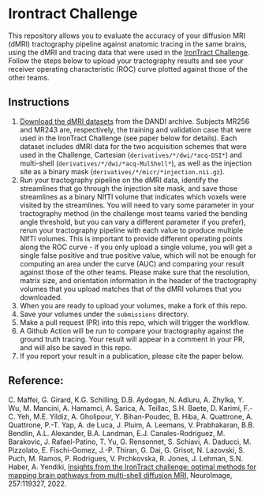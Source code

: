 # Irontract Challenge

This repository allows you to evaluate the accuracy of your diffusion MRI (dMRI) tractography pipeline against anatomic tracing in the same brains, using the dMRI and tracing data that were used in the [IronTract Challenge](https://irontract.mgh.harvard.edu/). Follow the steps below to upload your tractography results and see your receiver operating characteristic (ROC) curve plotted against those of the other teams.

## Instructions

1. [Download the dMRI datasets](https://dandiarchive.org/dandiset/001289?search=irontract&pos=1) from the DANDI archive. Subjects MR256 and MR243 are, respectively, the training and validation case that were used in the IronTract Challenge (see paper below for details). Each dataset includes dMRI data for the two acquisition schemes that were used in the Challenge, Cartesian (`derivatives/*/dwi/*acq-DSI*`) and multi-shell (`derivatives/*/dwi/*acq-MulShell*`), as well as the injection site as a binary mask (`derivatives/*/micr/*injection.nii.gz`).
2. Run your tractography pipeline on the dMRI data, identify the streamlines that go through the injection site mask, and save those streamlines as a binary NIfTI volume that indicates which voxels were visited by the streamlines. You will need to vary some parameter in your tractography method (in the challenge most teams varied the bending angle threshold, but you can vary a different parameter if you prefer), rerun your tractography pipeline with each value to produce multiple NIfTI volumes. This is important to provide different operating points along the ROC curve - if you only upload a single volume, you will get a single false positive and true positive value, which will not be enough for computing an area under the curve (AUC) and comparing your result against those of the other teams. Please make sure that the resolution, matrix size, and orientation information in the header of the tractography volumes that you upload matches that of the dMRI volumes that you downloaded.
3. When you are ready to upload your volumes, make a fork of this repo.
4. Save your volumes under the `submissions` directory.
5. Make a pull request (PR) into this repo, which will trigger the workflow.
6. A Github Action will be run to compare your tractography against the ground truth tracing. Your result will appear in a comment in your PR, and will also be saved in this repo.
7. If you report your result in a publication, please cite the paper below.

## Reference:
C. Maffei, G. Girard, K.G. Schilling, D.B. Aydogan, N. Adluru, A. Zhylka, Y. Wu, M. Mancini, A. Hamamci, A. Sarica, A. Teillac, S.H. Baete, D. Karimi, F.-C. Yeh, M.E. Yildiz, A. Gholipour,  Y. Bihan-Poudec, B. Hiba, A. Quattrone, A. Quattrone, P.-T. Yap, A. de Luca, J. Pluim, A. Leemans, V. Prabhakaran, B.B. Bendlin, A.L. Alexander, B.A. Landman, E.J. Canales-Rodríguez, M. Barakovic,  J. Rafael-Patino, T. Yu, G. Rensonnet, S. Schiavi, A. Daducci, M. Pizzolato, E. Fischi-Gomez, J.-P. Thiran, G. Dai, G. Grisot, N. Lazovski, S. Puch, M. Ramos, P. Rodrigues, V. Prchkovska, R. Jones, J. Lehman, S.N. Haber, A. Yendiki, [Insights from the IronTract challenge: optimal methods for mapping brain pathways from multi-shell diffusion MRI,](https://www.sciencedirect.com/science/article/pii/S1053811922004463) NeuroImage, 257:119327, 2022.
